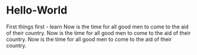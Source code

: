 # Hello-World
First things first - learn
Now is the time for all good men to come to the aid of their country.
Now is the time for all good men to come to the aid of their country.
Now is the time for all good men to come to the aid of their country.
